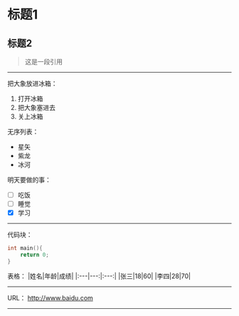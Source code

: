 # 标题1
## 标题2

> 这是一段引用
<hr>

把大象放进冰箱：
1. 打开冰箱
2. 把大象塞进去
3. 关上冰箱

无序列表：
- 星矢
- 紫龙
- 冰河

明天要做的事：
- [ ] 吃饭
- [ ] 睡觉
- [X] 学习
<hr>

代码块：
```c
int main(){
    return 0;
}
```

表格：
|姓名|年龄|成绩|
|:---|---:|:---:|
|张三|18|60|
|李四|28|70|
<hr>

URL：
http://www.baidu.com
<hr>

